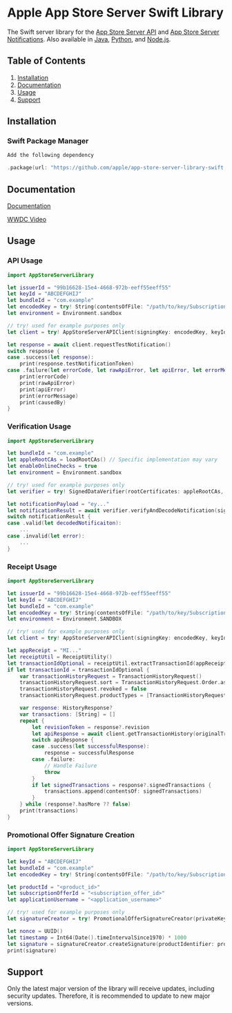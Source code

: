 # Apple App Store Server Swift Library
The Swift server library for the [App Store Server API](https://developer.apple.com/documentation/appstoreserverapi) and [App Store Server Notifications](https://developer.apple.com/documentation/appstoreservernotifications). Also available in [Java](https://github.com/apple/app-store-server-library-java), [Python](https://github.com/apple/app-store-server-library-python), and [Node.js](https://github.com/apple/app-store-server-library-node).

## Table of Contents
1. [Installation](#installation)
2. [Documentation](#documentation)
3. [Usage](#usage)
4. [Support](#support)

## Installation

### Swift Package Manager
```swift
Add the following dependency

.package(url: "https://github.com/apple/app-store-server-library-swift.git", .upToNextMinor(from: "1.0.2")),
```

## Documentation

[Documentation](https://apple.github.io/app-store-server-library-swift/documentation/appstoreserverlibrary/)

[WWDC Video](https://developer.apple.com/videos/play/wwdc2023/10143/)
## Usage

### API Usage

```swift
import AppStoreServerLibrary

let issuerId = "99b16628-15e4-4668-972b-eeff55eeff55"
let keyId = "ABCDEFGHIJ"
let bundleId = "com.example"
let encodedKey = try! String(contentsOfFile: "/path/to/key/SubscriptionKey_ABCDEFGHIJ.p8")
let environment = Environment.sandbox

// try! used for example purposes only
let client = try! AppStoreServerAPIClient(signingKey: encodedKey, keyId: keyId, issuerId: issuerId, bundleId: bundleId, environment: environment)

let response = await client.requestTestNotification()
switch response {
case .success(let response):
    print(response.testNotificationToken)
case .failure(let errorCode, let rawApiError, let apiError, let errorMessage, let causedBy):
    print(errorCode)
    print(rawApiError)
    print(apiError)
    print(errorMessage)
    print(causedBy)
}
```

### Verification Usage

```swift
import AppStoreServerLibrary

let bundleId = "com.example"
let appleRootCAs = loadRootCAs() // Specific implementation may vary
let enableOnlineChecks = true
let environment = Environment.sandbox

// try! used for example purposes only
let verifier = try! SignedDataVerifier(rootCertificates: appleRootCAs, bundleId: bundleId, appAppleId: nil, environment: environment, enableOnlineChecks: enableOnlineChecks)

let notificationPayload = "ey..."
let notificationResult = await verifier.verifyAndDecodeNotification(signedPayload: notificationPayload)
switch notificationResult {
case .valid(let decodedNotificaiton):
    ...
case .invalid(let error):
    ...
}
```

### Receipt Usage

```swift
import AppStoreServerLibrary

let issuerId = "99b16628-15e4-4668-972b-eeff55eeff55"
let keyId = "ABCDEFGHIJ"
let bundleId = "com.example"
let encodedKey = try! String(contentsOfFile: "/path/to/key/SubscriptionKey_ABCDEFGHIJ.p8")
let environment = Environment.SANDBOX

// try! used for example purposes only
let client = try! AppStoreServerAPIClient(signingKey: encodedKey, keyId: keyId, issuerId: issuerId, bundleId: bundleId, environment: environment)

let appReceipt = "MI..."
let receiptUtil = ReceiptUtility()
let transactionIdOptional = receiptUtil.extractTransactionId(appReceipt: appReceipt)
if let transactionId = transactionIdOptional {
    var transactionHistoryRequest = TransactionHistoryRequest()
    transactionHistoryRequest.sort = TransactionHistoryRequest.Order.ascending
    transactionHistoryRequest.revoked = false
    transactionHistoryRequest.productTypes = [TransactionHistoryRequest.ProductType.autoRenewable]

    var response: HistoryResponse?
    var transactions: [String] = []
    repeat {
        let revisionToken = response?.revision
        let apiResponse = await client.getTransactionHistory(originalTransactionId: transactionId, revision: revisionToken, transactionHistoryRequest: transactionHistoryRequest)
        switch apiResponse {
        case .success(let successfulResponse):
            response = successfulResponse
        case .failure:
            // Handle Failure
            throw
        }
        if let signedTransactions = response?.signedTransactions {
            transactions.append(contentsOf: signedTransactions)
        }
    } while (response?.hasMore ?? false)
    print(transactions)
}
```

### Promotional Offer Signature Creation

```swift
import AppStoreServerLibrary

let keyId = "ABCDEFGHIJ"
let bundleId = "com.example"
let encodedKey = try! String(contentsOfFile: "/path/to/key/SubscriptionKey_ABCDEFGHIJ.p8")

let productId = "<product_id>"
let subscriptionOfferId = "<subscription_offer_id>"
let applicationUsername = "<application_username>"

// try! used for example purposes only
let signatureCreator = try! PromotionalOfferSignatureCreator(privateKey: encodedKey, keyId: keyId, bundleId: bundleId)

let nonce = UUID()
let timestamp = Int64(Date().timeIntervalSince1970) * 1000
let signature = signatureCreator.createSignature(productIdentifier: productIdentifier, subscriptionOfferID: subscriptionOfferID, applicationUsername: applicationUsername, nonce: nonce, timestamp: timestamp)
print(signature)
```

## Support

Only the latest major version of the library will receive updates, including security updates. Therefore, it is recommended to update to new major versions.
